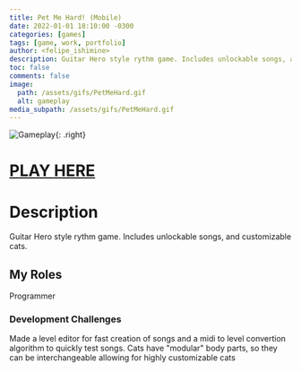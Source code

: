 ```yaml
---
title: Pet Me Hard! (Mobile)
date: 2022-01-01 18:10:00 -0300
categories: [games]
tags: [game, work, portfolio]
author: <felipe_ishimine>
description: Guitar Hero style rythm game. Includes unlockable songs, and customizable cats.
toc: false
comments: false
image:
  path: /assets/gifs/PetMeHard.gif
  alt: gameplay  
media_subpath: /assets/gifs/PetMeHard.gif
---
```



![Gameplay](/assets/gifs/PetMeHard.gif){: .right}

# [PLAY HERE](https://play.google.com/store/apps/details?id=com.gameever.bouncycatsta)


# Description 
Guitar Hero style rythm game.
Includes unlockable songs, and customizable cats.

## My Roles
Programmer

### Development Challenges 
Made a level editor for fast creation of songs and a midi to level convertion algorithm to quickly test songs.
Cats have "modular" body parts, so they can be interchangeable allowing for highly customizable cats

